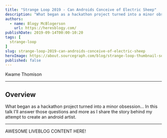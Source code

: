 ```yaml
---
title: "Strange Loop 2019 - Can Androids Conceive of Electric Sheep"
description: "What began as a hackathon project turned into a minor obsession... In this talk I'll answer those questions and more as I share the story behind my attempt to create an android artist."
authors:
  - name: Blogy McBlogerson
    url: https://heresblogy.com/
publishDate: 2019-09-14T00:00-10:20
tags: [
  strange-loop
]
slug: strange-loop-2019-can-androids-conceive-of-electric-sheep
heroImage: https://about.sourcegraph.com/blog/strange-loop-thumbnail-square-v2.jpg
published: false
---
```


<div className="container p-0 liveblog-presenters d-flex w-100 text-center">
  <div className="row m-0 w-100">
      <p className=" mr-12 m-0 w-100">
        <span className="liveblog-presenters__name">Kwame Thomison</span>
        <a href="https://github.com/Kwamenum86" target="_blank" title="GitHub"><i className="fa fa-github pr-2"></i></a>
        <a href="https://www.linkedin.com/in/kwamethomison" target="_blank" title="LinkedIn"><i className="fa fa-linkedin pr-2"></i></a>
      </p>
  </div>
</div>

---

## Overview

What began as a hackathon project turned into a minor obsession... In this talk I'll answer those questions and more as I share the story behind my attempt to create an android artist.

---

AWESOME LIVEBLOG CONTENT HERE!
